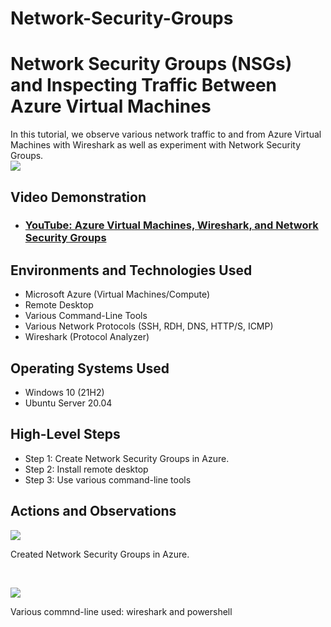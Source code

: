 # Network-Security-Groups
<p align="center">
<![image]
img src="https://i.imgur.com/Ua7udoS.png" alt="Traffic Examination"/>
</p>

<h1>Network Security Groups (NSGs) and Inspecting Traffic Between Azure Virtual Machines</h1>
In this tutorial, we observe various network traffic to and from Azure Virtual Machines with Wireshark as well as experiment with Network Security Groups. <br />

<img src="https://github.com/L3Renee/Network-Security-Groups/assets/147538608/e727ac8d-299f-4308-bc11-dd17df0de3f7"/> 


<h2>Video Demonstration</h2>

- ### [YouTube: Azure Virtual Machines, Wireshark, and Network Security Groups](https://youtu.be/O3ISo0YCi5Q)

<h2>Environments and Technologies Used</h2>

- Microsoft Azure (Virtual Machines/Compute)
- Remote Desktop
- Various Command-Line Tools
- Various Network Protocols (SSH, RDH, DNS, HTTP/S, ICMP)
- Wireshark (Protocol Analyzer)

<h2>Operating Systems Used </h2>

- Windows 10 (21H2)
- Ubuntu Server 20.04

<h2>High-Level Steps</h2>

- Step 1: Create Network Security Groups in Azure.
- Step 2: Install remote desktop
- Step 3: Use various command-line tools
  

<h2>Actions and Observations</h2>
<p>
 
<img src="https://github.com/L3Renee/Network-Security-Groups/assets/147538608/ca7004df-6304-425a-b6d1-20222e2071d6"/> 

</p>
<p>
Created Network Security Groups in Azure. 
</p>
<br />

<p>
<img src="https://github.com/L3Renee/Network-Security-Groups/assets/147538608/a4f7135e-ee71-40f1-bf32-58944700af49"/>
  
</p>
<p>
Various commnd-line used: wireshark and powershell 
<br />

<p>

</p>
<br />
